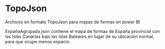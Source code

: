 # TopoJson
Archivos en formato TopoJson para mapas de formas en power BI


EspañaAgrupada.json contiene el mapa de formas de España provincial con las Islas Canarias bajo las Islas Baleares en lugar de su ubicación normal, para que ocupe menos espacio.

